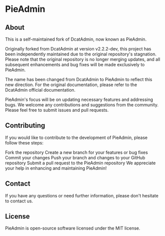 # PieAdmin

## About

This is a self-maintained fork of DcatAdmin, now known as PieAdmin.

Originally forked from DcatAdmin at version v2.2.2-dev, this project has been independently maintained due to the original repository's stagnation. Please note that the original repository is no longer merging updates, and all subsequent enhancements and bug fixes will be made exclusively to PieAdmin.

The name has been changed from DcatAdmin to PieAdmin to reflect this new direction. For the original documentation, please refer to the DcatAdmin official documentation.

PieAdmin's focus will be on updating necessary features and addressing bugs. We welcome any contributions and suggestions from the community. Please feel free to submit issues and pull requests.

## Contributing
If you would like to contribute to the development of PieAdmin, please follow these steps:

Fork the repository
Create a new branch for your features or bug fixes
Commit your changes
Push your branch and changes to your GitHub repository
Submit a pull request to the PieAdmin repository
We appreciate your help in enhancing and maintaining PieAdmin!

## Contact
If you have any questions or need further information, please don't hesitate to contact us.

## License
PieAdmin is open-source software licensed under the MIT license.
